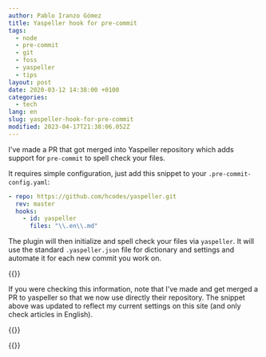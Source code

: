 ```yaml
---
author: Pablo Iranzo Gómez
title: Yaspeller hook for pre-commit
tags:
  - node
  - pre-commit
  - git
  - foss
  - yaspeller
  - tips
layout: post
date: 2020-03-12 14:38:00 +0100
categories:
  - tech
lang: en
slug: yaspeller-hook-for-pre-commit
modified: 2023-04-17T21:38:06.052Z
---
```


I've made a PR that got merged into Yaspeller repository which adds support for `pre-commit` to spell check your files.

It requires simple configuration, just add this snippet to your `.pre-commit-config.yaml`:

```yaml
- repo: https://github.com/hcodes/yaspeller.git
  rev: master
  hooks:
    - id: yaspeller
      files: "\\.en\\.md"
```

The plugin will then initialize and spell check your files via `yaspeller`. It will use the standard `.yaspeller.json` file for dictionary and settings and automate it for each new commit you work on.

{{<important >}}

If you were checking this information, note that I've made and get merged a PR to yaspeller so that we now use directly their repository. The snippet above was updated to reflect my current settings on this site (and only check articles in English).

{{</important>}}

{{<enjoy>}}
